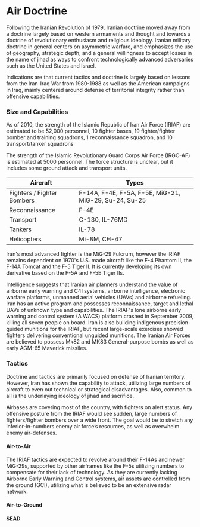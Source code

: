 # Air Doctrine

Following the Iranian Revolution of 1979, Iranian doctrine moved away from a doctrine largely based on western armaments and thought and towards a doctrine of revolutionary enthusiasm and religious ideology. Iranian military doctrine in general centers on asymmetric warfare, and emphasizes the use of geography, strategic depth, and a general willingness to accept losses in the name of jihad as ways to confront technologically advanced adversaries such as the United States and Israel.

Indications are that current tactics and doctrine is largely based on lessons from the Iran-Iraq War from 1980-1988 as well as the American campaigns in Iraq, mainly centered around defense of territorial integrity rather than offensive capabilities.

### Size and Capabilities
As of 2010, the strength of the Islamic Republic of Iran Air Force (IRIAF) are estimated to be 52,000 personnel, 10 fighter bases, 19 fighter/fighter bomber and training squadrons, 1 reconnaissance squadron, and 10 transport/tanker squadrons

The strength of the Islamic Revolutionary Guard Corps Air Force (IRGC-AF) is estimated at 5000 personnel. The force structure is unclear, but it includes some ground attack and transport units.

| Aircraft                   | Types                                                 |
| -------------------------- | ----------------------------------------------------- |
| Fighters / Fighter Bombers | F-14A, F-4E, F-5A, F-5E, MiG-21, MiG-29, Su-24, Su-25 |
| Reconnaissance             | F-4E                                                  |
| Transport                  | C-130, IL-76MD                                        |
| Tankers                    | IL-78                                                 |
| Helicopters                | Mi-8M, CH-47                                          |

Iran's most advanced fighter is the MiG-29 Fulcrum, however the IRIAF remains dependent on 1970's U.S. made aircraft like the F-4 Phantom II, the F-14A Tomcat and the F-5 Tiger II. It is currently developing its own derivative based on the F-5A and F-5E Tiger IIs.

Intelligence suggests that Iranian air planners understand the value of airborne early warning and C4I systems, airborne intelligence, electronic warfare platforms, unmanned aerial vehicles (UAVs) and airborne refueling. Iran has an active program and possesses reconnaissance, target and lethal UAVs of unknown type and capabilities. The IRIAF's lone airborne early warning and control system (A WACS) platform crashed in September 2009, killing all seven people on board. Iran is also building indigenous precision-guided munitions for the IRIAF, but recent large-scale exercises showed fighters delivering conventional unguided munitions. The Iranian Air Forces are believed to possess Mk82 and MK83 General-purpose bombs as well as early AGM-65 Maverick missiles.

### Tactics
Doctrine and tactics are primarily focused on defense of Iranian territory. However, Iran has shown the capability to attack, utilizing large numbers of aircraft to even out technical or strategical disadvantages. Also, common to all is the underlaying ideology of jihad and sacrifice.

Airbases are covering most of the country, with fighters on alert status. Any offensive posture from the IRIAF would see sudden, large numbers of fighters/fighter bombers over a wide front. The goal would be to stretch any inferior-in-numbers enemy air force’s resources, as well as overwhelm enemy air-defenses.

#### Air-to-Air
The IRIAF tactics are expected to revolve around their F-14As and newer MiG-29s, supported by other airframes like the F-5s utilizing numbers to compensate for their lack of technology. As they are currently lacking Airborne Early Warning and Control systems, air assets are controlled from the ground (GCI), utilizing what is believed to be an extensive radar network.

#### Air-to-Ground

#### SEAD





